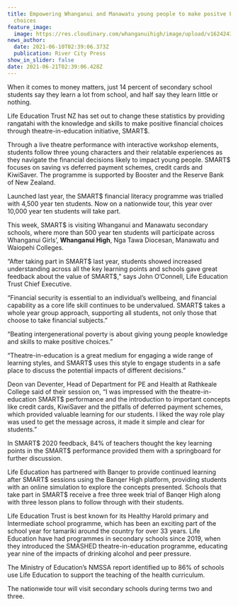 ```yaml
---
title: Empowering Whanganui and Manawatu young people to make positve Financial
  choices
feature_image:
  image: https://res.cloudinary.com/whanganuihigh/image/upload/v1624243232/News/FINANCIAL_CHOICES_RCP_10.6.21.jpg
news_author:
  date: 2021-06-10T02:39:06.373Z
  publication: River City Press
show_in_slider: false
date: 2021-06-21T02:39:06.428Z
---
```

When it comes to money matters, just 14 percent of secondary school students say they learn a lot from school, and half say they learn little or nothing.

Life Education Trust NZ has set out to change these statistics by providing rangatahi with the knowledge and skills to make positive financial choices through theatre-in-education initiative, SMART$.

Through a live theatre performance with interactive workshop elements, students follow three young characters and their relatable experiences as they navigate the financial decisions likely to impact young people. SMART$ focuses on saving vs deferred payment schemes, credit cards and KiwiSaver. The programme is supported by Booster and the Reserve Bank of New Zealand.

Launched last year, the SMART$ financial literacy programme was trialled with 4,500 year ten students. Now on a nationwide tour, this year over 10,000 year ten students will take part.
 
This week, SMART$ is visiting Whanganui and Manawatu secondary schools, where more than 500 year ten students will participate across Whanganui Girls’, **Whanganui High**, Nga Tawa Diocesan, Manawatu and Waiopehi Colleges.

“After taking part in SMART$ last year, students showed increased understanding across all the key learning points and schools gave great feedback about the value of SMART$,” says John O’Connell, Life Education Trust Chief Executive.

“Financial security is essential to an individual’s wellbeing, and financial capability as a core life skill continues to be undervalued. SMART$ takes a whole year group approach, supporting all students, not only those that choose to take financial subjects.”

“Beating intergenerational poverty is about giving young people knowledge and skills to make positive choices.”

“Theatre-in-education is a great medium for engaging a wide range of learning styles, and SMART$ uses this style to engage students in a safe place to discuss the potential impacts of different decisions.” 

Deon van  Deventer,  Head of Department for PE and Health at Rathkeale College said of their session on, “I was impressed with the theatre-in-education SMART$ performance and the introduction to important concepts like credit cards, KiwiSaver and the pitfalls of deferred payment schemes, which provided valuable learning for our students. I liked the way role play was used to get the message across, it made it simple and clear for students.”

In SMART$ 2020 feedback, 84% of teachers thought the key learning points in the SMART$ performance provided them with a springboard for further discussion.

Life Education has partnered with Banqer to provide continued learning after SMART$ sessions using the Banqer High platform, providing students with an online simulation to explore the concepts presented. Schools that take part in SMART$ receive a free three week trial of Banqer High along with three lesson plans to follow through with their students.

Life Education Trust is best known for its Healthy Harold primary and Intermediate school programme, which has been an exciting part of the school year for tamariki around the country for over 33 years. Life Education have had programmes in secondary schools since 2019, when they introduced the SMASHED theatre-in-education programme, educating year nine of the impacts of drinking alcohol and peer pressure. 

The Ministry of Education’s NMSSA report identified up to 86% of schools use Life Education to support the teaching of the health curriculum.

The nationwide tour will visit secondary schools during terms two and three.